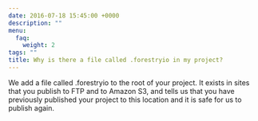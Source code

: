 ```yaml
---
date: 2016-07-18 15:45:00 +0000
description: ""
menu:
  faq:
    weight: 2
tags: ""
title: Why is there a file called .forestryio in my project?
---
```


We add a file called .forestryio to the root of your project. It exists in sites that you publish to FTP and to Amazon S3, and tells us that you have previously published your project to this location and it is safe for us to publish again.
